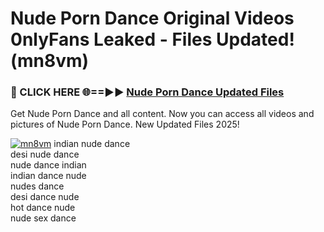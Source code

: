 # Nude Porn Dance Original Videos 0nlyFans Leaked - Files Updated! (mn8vm)

<h3>🔴 CLICK HERE 🌐==►► <a href="https://tinyurl.com/4mcuefdz" rel="nofollow">Nude Porn Dance Updated Files</a></h3>

Get Nude Porn Dance and all content. Now you can access all videos and pictures of Nude Porn Dance. New Updated Files 2025!

[![mn8vm](https://i.imgur.com/StAQSOY.gif)](https://tinyurl.com/4mcuefdz)
indian nude dance<br>
desi nude dance<br>
nude dance indian<br>
indian dance nude<br>
nudes dance<br>
desi dance nude<br>
hot dance nude<br>
nude sex dance